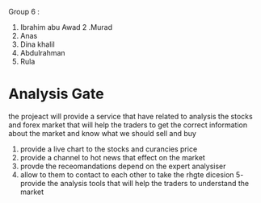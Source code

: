 Group 6 :
1. Ibrahim abu Awad
2 .Murad
3. Anas
4. Dina khalil
5. Abdulrahman
6. Rula


# Analysis Gate

the projeact will provide a service that have related to analysis the stocks and forex market that will help the traders to get the correct information about the market and know what we should sell and buy 

1.  provide a live chart to the stocks and curancies price 
2.  provide a channel to hot news that effect on the market 
3.  provde the receomandations depend on the expert analysiser
4.  allow to them to contact to each other to take the rhgte dicesion
5- provide the analysis tools that will help the traders to understand the market 



